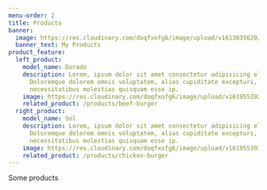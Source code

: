 ```yaml
---
menu-order: 2
title: Products
banner:
  image: https://res.cloudinary.com/doqfxofg6/image/upload/v1613035620/IMG_9711_cs3amr.jpg
  banner_text: My Products
product_feature:
  left_product:
    model_name: Dorado
    description: Lorem, ipsum dolor sit amet consectetur adipisicing elit.
      Doloremque dolorem omnis voluptatem, alias cupiditate excepturi,
      necessitatibus molestias quisquam esse ip.
    image: https://res.cloudinary.com/doqfxofg6/image/upload/v1619553928/dorado4_bwc803.png
    related_product: /products/beef-burger
  right_product:
    model_name: Sol
    description: Lorem, ipsum dolor sit amet consectetur adipisicing elit.
      Doloremque dolorem omnis voluptatem, alias cupiditate excepturi,
      necessitatibus molestias quisquam esse ip.
    image: https://res.cloudinary.com/doqfxofg6/image/upload/v1619553920/sol_rr0be6.png
    related_product: /products/chicken-burger
---
```

Some products
